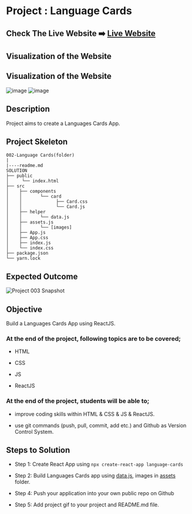 


# Project : Language Cards


## Check The Live Website ➡️ [Live Website](https://card-language.netlify.app/)

## Visualization of the Website




## Visualization of the Website

![image](https://user-images.githubusercontent.com/105461003/195991308-756d4b27-bbb3-4cb7-8faf-1f2a09da5ba7.png)
![image](https://user-images.githubusercontent.com/105461003/195991334-365a2a52-353d-409d-ab0b-074b0e058834.png)



## Description

Project aims to create a Languages Cards App.



## Project Skeleton

```
002-Language Cards(folder)
|
|----readme.md        
SOLUTION
├── public
│     └── index.html
├── src
│    ├── components
│    │       └── card
│    │             ├── Card.css
│    │             └── Card.js
│    ├── helper
│    │       └── data.js
│    ├── assets.js
│    │       └── [images]
│    ├── App.js
│    ├── App.css
│    ├── index.js
│    └── index.css
├── package.json
└── yarn.lock
```

## Expected Outcome

![Project 003 Snapshot](language-cards.gif)

## Objective

Build a Languages Cards App using ReactJS.

### At the end of the project, following topics are to be covered;

- HTML

- CSS

- JS

- ReactJS

### At the end of the project, students will be able to;

- improve coding skills within HTML & CSS & JS & ReactJS.

- use git commands (push, pull, commit, add etc.) and Github as Version Control System.

## Steps to Solution

- Step 1: Create React App using `npx create-react-app language-cards`

- Step 2: Build Languages Cards app using [data.js](data.js), images in [assets](./assets/) folder.

- Step 4: Push your application into your own public repo on Github

- Step 5: Add project gif to your project and README.md file.




